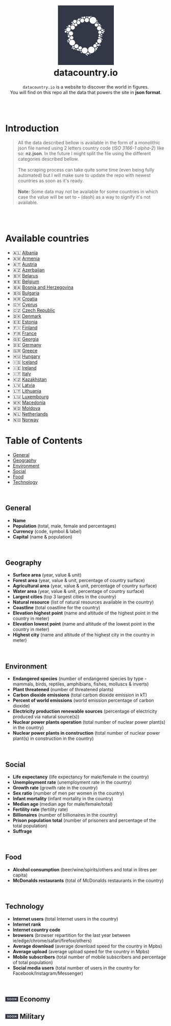 <h1 align="center">
  <a href="https://datacountry.io" target="_blank"><img src="./assets/logo.jpg" width="175"/></a>
  <br>
  datacountry.io
</h1>

<p align="center">
    <code>datacountry.io</code> is a website to discover the world in figures.
    <br>
    You will find on this repo all the data that powers the site in <b>json format</b>.
</p>

<br>
<br>

# **Introduction**

> All the data described bellow is available in the form of a monolithic json file named using 2 letters country code (_ISO 3166-1 alpha-2_) like so: **nz.json**. In the future I might split the file using the different categories described bellow. <br><br>
> The scraping process can take quite some time (even being fully automated) but I will make sure to update the repo with newest countries as soon as it's ready. <br><br>
> **Note:** Some data may not be available for some countries in which case the value will be set to **-** (dash) as a way to signify it's not available.

<br>
<br>

# **Available countries**

* 🇦🇱 [Albania](./datasets/al.json)
* 🇦🇲 [Armenia](./datasets/am.json)
* 🇦🇹 [Austria](./datasets/at.json)
* 🇦🇿 [Azerbaijan](./datasets/az.json)
* 🇧🇾 [Belarus](./datasets/by.json)
* 🇧🇪 [Belgium](./datasets/be.json)
* 🇧🇦 [Bosnia and Herzegovina](./datasets/ba.json)
* 🇧🇬 [Bulgaria](./datasets/bg.json)
* 🇭🇷 [Croatia](./datasets/hr.json)
* 🇨🇾 [Cyprus](./datasets/cy.json)
* 🇨🇿 [Czech Republic](./datasets/cz.json)
* 🇩🇰 [Denmark](./datasets/dk.json)
* 🇪🇪 [Estonia](./datasets/ee.json)
* 🇫🇮 [Finland](./datasets/fi.json)
* 🇫🇷 [France](./datasets/fr.json)
* 🇬🇪 [Georgia](./datasets/ge.json)
* 🇩🇪 [Germany](./datasets/de.json)
* 🇬🇷 [Greece](./datasets/gr.json)
* 🇭🇺 [Hungary](./datasets/hu.json)
* 🇮🇸 [Iceland](./datasets/is.json)
* 🇮🇪 [Ireland](./datasets/ie.json)
* 🇮🇹 [Italy](./datasets/it.json)
* 🇰🇿 [Kazakhstan](./datasets/kz.json)
* 🇱🇻 [Latvia](./datasets/lv.json)
* 🇱🇹 [Lithuania](./datasets/lt.json)
* 🇱🇺 [Luxembourg](./datasets/lu.json)
* 🇲🇰 [Macedonia](./datasets/mk.json)
* 🇲🇩 [Moldova](./datasets/md.json)
* 🇳🇱 [Netherlands](./datasets/nl.json)
* 🇳🇴 [Norway](./datasets/no.json)

# **Table of Contents**
* [General](#general)
* [Geography](#geography)
* [Environment](#environment)
* [Social](#social)
* [Food](#food)
* [Technology](#technology)

<br>

General
-----------

* **Name**
* **Population** (total, male, female and percentages)
* **Currency** (code, symbol & label)
* **Capital** (name & population)

<br>

Geography
-----------

* **Surface area** (year, value & unit)
* **Forest area** (year, value & unit, percentage of country surface)
* **Agricultural area** (year, value & unit, percentage of country surface)
* **Water area** (year, value & unit, percentage of country surface)
* **Largest cities** (top 3 largest cities in the country)
* **Natural resource** (list of natural resources available in the country)
* **Coastline** (total coastline for the country)
* **Elevation highest point** (name and altitude of the highest point in the country in meter)
* **Elevation lowest point** (name and altitude of the lowest point in the country in meter)
* **Highest city** (name and altitude of the highest city in the country in meter)

<br>

Environment
-----------

* **Endangered species** (number of endangered species by type - mammals, birds, reptiles, amphibians, fishes, molluscs & inverts)
* **Plant threatened** (number of threatened plants)
* **Carbon dioxide emissions** (total carbon dioxide emission in kT)
* **Percent of world emissions** (world emission percentage of carbon dioxide)
* **Electricity production renewable sources** (percentage of electricity produced via natural source(s))
* **Nuclear power plants operation** (total number of nuclear power plant(s) in the country)
* **Nuclear power plants in construction** (total number of nuclear power plant(s) in construction in the country)

<br>

Social
-----------

* **Life expectancy** (life expectancy for male/female in the country)
* **Unemployment rate** (unemployment rate in the country)
* **Growth rate** (growth rate in the country)
* **Sex ratio** (number of men per women in the country)
* **Infant mortality** (infant mortality in the country)
* **Median age** (median age for male/female/total)
* **Fertility rate** (fertility rate)
* **Billionaires** (number of billionaires in the country)
* **Prison population total** (number of prisoners and percentage of the total population)
* **Suffrage**

<br>

Food
-----------

* **Alcohol consumption** (beer/wine/spirits/others and total in litres per capita)
* **McDonalds restaurants** (total of McDonalds restaurants in the country)

<br>

Technology
-----------

* **Internet users** (total Internet users in the country)
* **Internet rank**
* **Internet country code**
* **browsers** (browser repartition for the last year between ie/edge/chrome/safari/firefox/others)
* **Average download** (average download speed for the country in Mpbs)
* **Average upload** (average upload speed for the country in Mpbs)
* **Mobile subscribers** (total number of mobile subscribers and percentage of total population)
* **Social media users** (total number of users in the country for Facebook/Instagram/Messenger)

<br>

<img src="./assets/soon.jpg" width="40" /> Economy
-----------

<img src="./assets/soon.jpg" width="40" /> Military
-----------